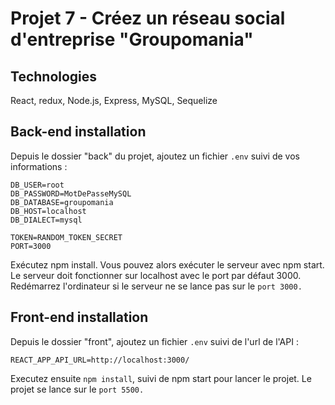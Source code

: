 # Projet 7 - Créez un réseau social d'entreprise "Groupomania"

## Technologies

React, redux, Node.js, Express, MySQL, Sequelize

## Back-end installation

Depuis le dossier "back" du projet, ajoutez un fichier `.env` suivi de vos informations :

```
DB_USER=root
DB_PASSWORD=MotDePasseMySQL
DB_DATABASE=groupomania
DB_HOST=localhost
DB_DIALECT=mysql

TOKEN=RANDOM_TOKEN_SECRET
PORT=3000
```

Exécutez npm install. Vous pouvez alors exécuter le serveur avec npm start. Le serveur doit fonctionner sur localhost avec le port par défaut 3000. Redémarrez l'ordinateur si le serveur ne se lance pas sur le `port 3000.`

## Front-end installation

Depuis le dossier "front", ajoutez un fichier `.env` suivi de l'url de l'API :

`REACT_APP_API_URL=http://localhost:3000/`

Executez ensuite `npm install`, suivi de npm start pour lancer le projet. Le projet se lance sur le `port 5500.`
